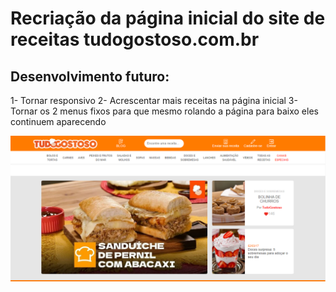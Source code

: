 # Recriação da página inicial do site de receitas tudogostoso.com.br

<h2>Desenvolvimento futuro:</h2>
1- Tornar responsivo
2- Acrescentar mais receitas na página inicial
3- Tornar os 2 menus fixos para que mesmo rolando a página para baixo eles continuem aparecendo

![Screenshot](meuSite.png)